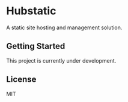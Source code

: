 # Hubstatic

A static site hosting and management solution.

## Getting Started

This project is currently under development.

## License

MIT 